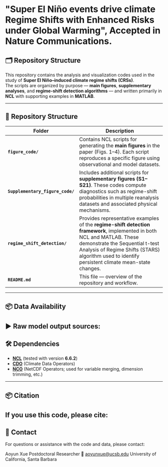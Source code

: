 
# **"Super El Niño events drive climate Regime Shifts with Enhanced Risks under Global Warming"**, Accepted in Nature Communications.


## 🗂️ Repository Structure

This repository contains the analysis and visualization codes used in the study of **Super El Niño–induced climate regime shifts (CRSs)**.  
The scripts are organized by purpose — **main figures**, **supplementary analyses**, and **regime-shift detection algorithms** — and written primarily in **NCL** with supporting examples in **MATLAB**.

---

## 📂 Repository Structure

| Folder | Description |
|--------|--------------|
| **`figure_code/`** | Contains NCL scripts for generating the **main figures** in the paper (Figs. 1–4). Each script reproduces a specific figure using observational and model datasets. |
| **`Supplementary_figure_code/`** | Includes additional scripts for **supplementary figures (S1–S21)**. These codes compute diagnostics such as regime-shift probabilities in multiple reanalysis datasets and associated physical mechanisms. |
| **`regime_shift_detection/`** | Provides representative examples of the **regime-shift detection framework**, implemented in both NCL and MATLAB. These demonstrate the Sequential t-test Analysis of Regime Shifts (STARS) algorithm used to identify persistent climate mean-state changes. |
| **`README.md`** | This file — overview of the repository and workflow. |

---
## 📦 Data Availability

▶ **Raw model output sources:**
---

## 🛠️ Dependencies

- [**NCL**](https://www.ncl.ucar.edu/) (tested with version **6.6.2**)  
- [**CDO**](https://code.mpimet.mpg.de/projects/cdo) (Climate Data Operators)
- [**NCO**](https://nco.sourceforge.net/) (NetCDF Operators; used for variable merging, dimension trimming, etc.)

---

## 📦 Citation

If you use this code, please cite:
---
## 📧 Contact
For questions or assistance with the code and data, please contact:

Aoyun Xue
Postdoctoral Researcher
📩 aoyunxue@ucsb.edu
University of California, Santa Barbara
